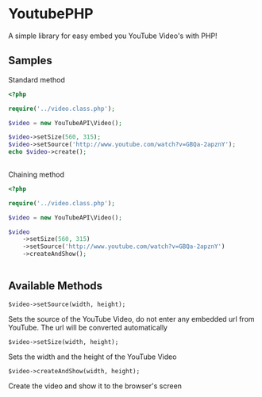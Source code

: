 YoutubePHP
==========

A simple library for easy embed you YouTube Video's with PHP!

Samples
-------

Standard method

```php
<?php

require('../video.class.php');

$video = new YouTubeAPI\Video();

$video->setSize(560, 315);
$video->setSource('http://www.youtube.com/watch?v=GBQa-2apznY');
echo $video->create();
	
```

Chaining method

```php
<?php

require('../video.class.php');

$video = new YouTubeAPI\Video();

$video
	->setSize(560, 315)
	->setSource('http://www.youtube.com/watch?v=GBQa-2apznY')
	->createAndShow();
	
```

Available Methods
-----------------

```
$video->setSource(width, height);
```

Sets the source of the YouTube Video, do not enter any embedded url from YouTube. The url will be converted automatically



```
$video->setSize(width, height);
```

Sets the width and the height of the YouTube Video

```
$video->createAndShow(width, height);
```

Create the video and show it to the browser's screen



